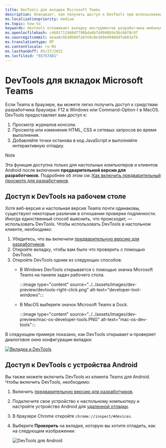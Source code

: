 ```yaml
---
title: DevTools для вкладок Microsoft Teams
description: Описывает, как получить доступ к DevTools при использовании настольного клиента Microsoft Teams и отладке.
ms.localizationpriority: medium
ms.topic: how-to
keywords: devtools отлаживает вкладку инструментов разработчика мобильного клиента Chrome для настольных компьютеров
ms.openlocfilehash: c4601711948df798bda6b7d4940b5436c66f8c97
ms.sourcegitcommit: eeaa8cbb10b9dfa97e9c8e169e9940ddfe683a7b
ms.translationtype: MT
ms.contentlocale: ru-RU
ms.lasthandoff: 05/27/2022
ms.locfileid: "65757481"
---
```

# <a name="devtools-for-microsoft-teams-tabs"></a>DevTools для вкладок Microsoft Teams

Если Teams в браузере, вы можете легко получить доступ к средствам разработчика браузера: F12 в Windows или Command-Option-I в MacOS. DevTools предоставляет вам доступ к:

1. Просмотр журналов консоли.
1. Просмотр или изменение HTML, CSS и сетевых запросов во время выполнения.
1. Добавляйте точки останова в код JavaScript и выполняйте интерактивную отладку.

> [!NOTE]
> Эта функция доступна только для настольных компьютеров и клиентов Android после включения **предварительной версии для разработчиков**. Подробнее об этом см.:[Как включить предварительный просмотр для разработчиков](~/resources/dev-preview/developer-preview-intro.md).

## <a name="access-devtools-on-the-desktop"></a>Доступ к DevTools на рабочем столе

Хотя веб-версия и настольная версия Teams почти одинаковы, существуют некоторые различия в отношении проверки подлинности. Иногда единственный способ выяснить, что происходит, — использовать DevTools. Чтобы использовать DevTools в настольном клиенте, необходимо:

1. Убедитесь, что вы включили [предварительную версию для разработчиков](~/resources/dev-preview/developer-preview-intro.md).
1. Откройте вкладку, чтобы вам было что проверить с помощью DevTools.
1. Откройте DevTools одним из следующих способов:
    * В Windows DevTools открывается с помощью значка Microsoft Teams на панели задач рабочего стола.

      :::image type="content" source="../../assets/images/dev-preview/devtools-right-click.png" alt-text="developer-tool-windows":::

    * В MacOS выберите значок Microsoft Teams в Dock.

      :::image type="content" source="../../assets/images/dev-preview/mac-os-developer-tools.PNG" alt-text="mac-os-dev-tools":::

В следующем примере показано, как DevTools открывает и проверяет диалоговое окно конфигурации вкладки:

   [![Вкладка и DevTools](~/assets/images/dev-preview/tab-and-devtools.png)](~/assets/images/dev-preview/tab-and-devtools.png#lightbox)

## <a name="access-devtools-from-an-android-device"></a>Доступ к DevTools с устройства Android

Вы также можете включить DevTools из клиента Teams для Android. Чтобы включить DevTools, необходимо:

1. Включить [предварительную версию для разработчиков](~/resources/dev-preview/developer-preview-intro.md).
1. Подключите свое устройство к настольному компьютеру и настройте устройство Android для [удаленной отладки](https://developers.google.com/web/tools/chrome-devtools/remote-debugging/).
1. В браузере Chrome откройте `chrome://inspect/#devices`.
1. Выберите **Проверить** на вкладке, которую вы хотите отладить, как на следующем изображении:

   ![DevTools для Android ](~/assets/images/android-devtools.png)
